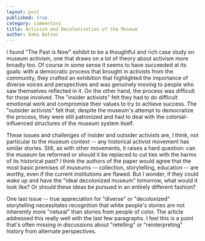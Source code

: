 ```yaml
---
layout: post
published: true
category: commentary
title: Activism and Decolonization of the Museum
author: Emma Batson
---
```

I found "The Past is Now" exhibit to be a thoughtful and rich case study on museum activism, one that draws on a lot of theory about activism more broadly too. Of course in some sense it seems to have succeeded at its goals: with a democratic process that brought in activists from the community, they crafted an exhibition that highlighted the importance of diverse voices and perspectives and was genuinely moving to people who saw themselves reflected in it. On the other hand, the process was difficult for those involved. The "insider activists" felt they had to do difficult emotional work and compromise their values to try to achieve success. The "outsider activists" felt that, despite the museum's attempt to democratize the process, they were still patronized and had to deal with the colonial-influenced structures of the museum system itself.

These issues and challenges of insider and outsider activists are, I think, not particular to the museum context -- any historical activist movement has similar stories. Still, as with other movements, it raises a hard question: can the museum be reformed or should it be replaced to cut ties with the harms of its historical past? I think the authors of the paper would agree that the most basic premises of museums -- collection, storytelling, education -- are worthy, even if the current institutions are flawed. But I wonder, if they could wake up and have the "ideal decolonized museum" tomorrow, what would it look like? Or should these ideas be pursued in an entirely different fashion?

One last issue -- true appreciation for "diverse" or "decolonized" storytelling necessitates recognition that white people's stories are not inherently more "netural" than stories from people of color. The article addressed this really well with the last few paragraphs. I feel this is a point that's often missing in discussions about "retelling" or "reinterpreting" history from alternate perspectives. 
